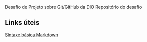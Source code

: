 Desafio de Projeto sobre Git/GitHub da DIO
Repositório  do desafio
## Links úteis
[Síntaxe básica Markdown](https://www.markdownguide.org/)
